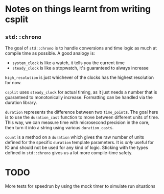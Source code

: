 # Notes on things learnt from writing csplit

## `std::chrono`

The goal of `std::chrono` is to handle conversions and time logic as much at compile time as possible. A good analogy is:
* `system_clock` is like a watch, it tells you the current time
* `steady_clock` is like a stopwatch, it's guaranteed to always increase

`high_resolution` is just whichever of the clocks has the highest resolution for now.

`csplit` uses `steady_clock` for actual timing, as it just needs a number that is guaranteed to monotonically increase. Formatting can be handled via the duration library.

`duration` represents the difference between two `time_point`s. The goal here is to use the `duration_cast` function to move between different units of time. This way, we can measure time with microsecond precision in the core, then turn it into a string using various `duration_cast`s.

`count` is a method on a `duration` which gives the raw number of units defined for the specific `duration` template parameters. It is _only_ useful for IO and should not be used for any kind of logic. Sticking with the types defined in `std::chrono` gives us a lot more compile-time safety.

# TODO

More tests for speedrun by using the mock timer to simulate run situations